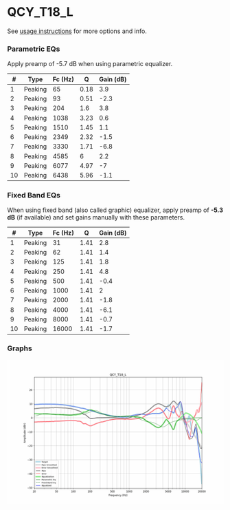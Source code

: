 # QCY_T18_L
See [usage instructions](https://github.com/jaakkopasanen/AutoEq#usage) for more options and info.

### Parametric EQs
Apply preamp of -5.7 dB when using parametric equalizer.

|   # | Type    |   Fc (Hz) |    Q |   Gain (dB) |
|-----|---------|-----------|------|-------------|
|   1 | Peaking |        65 | 0.18 |         3.9 |
|   2 | Peaking |        93 | 0.51 |        -2.3 |
|   3 | Peaking |       204 | 1.6  |         3.8 |
|   4 | Peaking |      1038 | 3.23 |         0.6 |
|   5 | Peaking |      1510 | 1.45 |         1.1 |
|   6 | Peaking |      2349 | 2.32 |        -1.5 |
|   7 | Peaking |      3330 | 1.71 |        -6.8 |
|   8 | Peaking |      4585 | 6    |         2.2 |
|   9 | Peaking |      6077 | 4.97 |        -7   |
|  10 | Peaking |      6438 | 5.96 |        -1.1 |

### Fixed Band EQs
When using fixed band (also called graphic) equalizer, apply preamp of **-5.3 dB** (if available) and set gains manually with these parameters.

|   # | Type    |   Fc (Hz) |    Q |   Gain (dB) |
|-----|---------|-----------|------|-------------|
|   1 | Peaking |        31 | 1.41 |         2.8 |
|   2 | Peaking |        62 | 1.41 |         1.4 |
|   3 | Peaking |       125 | 1.41 |         1.8 |
|   4 | Peaking |       250 | 1.41 |         4.8 |
|   5 | Peaking |       500 | 1.41 |        -0.4 |
|   6 | Peaking |      1000 | 1.41 |         2   |
|   7 | Peaking |      2000 | 1.41 |        -1.8 |
|   8 | Peaking |      4000 | 1.41 |        -6.1 |
|   9 | Peaking |      8000 | 1.41 |        -0.7 |
|  10 | Peaking |     16000 | 1.41 |        -1.7 |

### Graphs
![](./QCY_T18_L.png)
